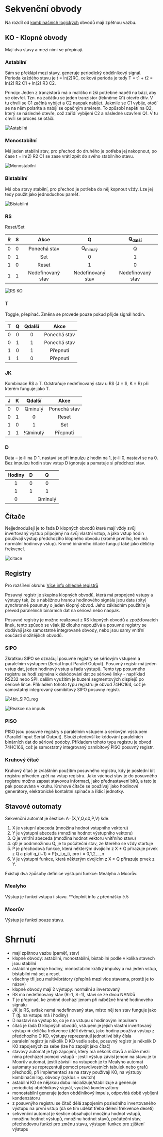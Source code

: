 # Sekvenční obvody

Na rozdíl od [kombinačních logických](https://github.com/HoundMarty/SZZ_2020/blob/master/Hardware%20a%20elektronika/1/Kombina%C4%8Dn%C3%AD%20logick%C3%A9%20obvody%20(jejich%20charakteristika%2C%20mo%C5%BEnosti%20realizace%20pomoc%C3%AD%20logick%C3%BDch%20hradel%2C%20multiplexor%C5%AF%20a%20dekod%C3%A9r%C5%AF).md)  obvodů mají zpětnou vazbu.

## KO - Klopné obvody
Mají dva stavy a mezi nimi se přepínají.

### Astabilní
Sám se překlápí mezi stavy, generuje periodický obdélníkový signál. Perioda každého stavu je t = ln(2)RC, celková perioda je tedy T = t1 + t2 = ln(2) R2 C1 + ln(2) R3 C2.

Princip: Jeden z tranzistorů má o maličko nižší potřebné napětí na bázi, aby se otevřel. Tzn. na začátku se jeden tranzistor (řekněme Q1) otevře dřív. V tu chvíli se C1 začíná vybíjet a C2 naopak nabíjet. Jakmile se C1 vybije, otočí se na něm polarita a nabíjí se opačným směrem. To způsobí napětí na Q2, který se následně otevře, což zařídí vybíjení C2 a následné uzavření Q1. V tu chvíli se proces se otáčí.

![Astabilní](https://github.com/HoundMarty/SZZ_2020/blob/master/Hardware%20a%20elektronika/2/astabilni.png "Astabilní KO")

### Monostabilní
Má jeden stabilní stav, pro přechod do druhého je potřeba jej nakopnout, po čase t = ln(2) R2 C1 se zase vrátí zpět do svého stabilního stavu.

![Monostabilní](https://github.com/HoundMarty/SZZ_2020/blob/master/Hardware%20a%20elektronika/2/monostabilni.png "Monostabilní KO")

### Bistabilní

Má oba stavy stabilní, pro přechod je potřeba do něj kopnout vždy. Lze jej tedy použít jako jednoduchou paměť.

![Bistabilní](https://github.com/HoundMarty/SZZ_2020/blob/master/Hardware%20a%20elektronika/2/bistabilni.png "Bistabilní KO")

### RS
Reset/Set

| R |	S |	Akce             | Q                   | Q<sub>další</sub> |
|:-:|:-:|:----------------:|:-------------------:|:-----------------:|
| 0	| 0	| Ponechá stav     | Q<sub>minulý</sub>  | Q                 |
| 0	| 1	| Set	             | 0	                 | 1                 |
| 1	| 0	| Reset	           | 1	                 | 0                 |
| 1	| 1	| Nedefinovaný stav| Nedefinovaný stav   | Nedefinovaný stav |

![RS KO](https://github.com/HoundMarty/SZZ_2020/blob/master/Hardware%20a%20elektronika/2/rs_ko.gif "RS KO")

### T
Toggle, přepínač. Změna se provede pouze pokud přijde signál hodin.

| T | Q | Qdalší |     Akce     |
|:-:|:-:|:------:|:------------:|
| 0 | 0 |    0   | Ponechá stav |
| 0 | 1 |    1   | Ponechá stav |
| 1 | 0 |    1   |   Přepnutí   |
| 1 | 1 |    0   |   Přepnutí   |

### JK
Kombinace RS a T. Odstraňuje nedefinovaný stav u RS (J = S, K = R) při kterém funguje jako T.

| J | K |  Qdalší  |     Akce     |
|:-:|:-:|:--------:|:------------:|
| 0 | 0 |  Qminulý | Ponechá stav |
| 0 | 1 |     0    |     Reset    |
| 1 | 0 |     1    |      Set     |
| 1 | 1 | !Qminulý |   Přepnutí   |

### D
Data – je-li na D 1, nastaví se při impulzu z hodin na 1, je-li 0, nastaví se na 0. Bez impulzu hodin stav vstup D ignoruje a pamatuje si předchozí stav.

| Hodiny | D |    Q    |
|:------:|:-:|:-------:|
|    1   | 0 |    0    |
|    1   | 1 |    1    |
|    0   |   | Qminulý |

## Čítače
Nejjednodušeji je to řada D klopných obvodů které mají vždy svůj invertovaný výstup připojený na svůj vlastní vstup, a jako vstup hodin používají výstup předchozího klopného obvodu (kromě prvního, ten má normální hodinový vstup). Kromě binárního čítače fungují také jako děličky frekvencí.

![citace](https://github.com/HoundMarty/SZZ_2020/blob/master/Hardware%20a%20elektronika/2/citace.jpg "Čítač pomocí D KO")

## Registry
Pro rozšíření okruhu [Více info ohledně registrů](https://learnabout-electronics.org/Digital/dig57.php)

Posuvný registr je skupina klopných obvodů, která má propojené vstupy a výstupy tak, že s náběžnou hranou hodinového signálu jsou data (bity) synchronně posunuty o jeden klopný obvod. Jeho základním použitím je převod paralelních binárních dat na sériová nebo naopak.

Posuvné registry je možno realizovat z RS klopných obvodů a zpožďovacích linek, tento způsob se však již dlouho nepoužívá a posuvné registry se dodávají jako samostatné integrované obvody, nebo jsou samy vnitřní součástí složitějších obvodů.

### SIPO
Zkratkou SIPO se označují posuvné registry se sériovým vstupem a paralelním výstupem (Serial Input Paralel Output). Posuvný registr má jeden vstup dat, jeden hodinový vstup a řadu výstupů. Tento typ posuvného registru se hodí zejména k dekódování dat ze sériové linky - například RS232 nebo SPI. dalším využitím je buzení segmentových displejů po seriové lince. Příkladem tohoto typu registru je obvod 74HC164, což je samostatný integrovaný osmibitový SIPO posuvný registr.

![4bit_SIPO_reg](https://github.com/HoundMarty/SZZ_2020/blob/master/Hardware%20a%20elektronika/2/4bit_posuvny_registr_SIPO.png "4bit SIPO registr")

![Reakce na impuls](https://github.com/HoundMarty/SZZ_2020/blob/master/Hardware%20a%20elektronika/2/posuvny_registr_cas_diagram.png "Posuvný registr - časový diagram")
### PISO
PISO jsou posuvné registry s paralelním vstupem a seriovým výstupem (Parallel Input Serial Output). Slouží předevší ke kódování paralelních binárních dat do sériové podoby. Příkladem tohoto typu registru je obvod 74HC166, což je samostatný integrovaný osmibitový PISO posuvný registr.

### Kruhový čítač
Kruhový čítač je zvláštním použitím posuvného registru, kdy je poslední bit registru přiveden zpět na vstup registru. Jako výchozí stav je do posuvného registru možno zapsat stavovou informaci, jako přednastavení bitů, a tato je pak posouvána v kruhu. Kruhové čítače se používají jako hodinové generátory, elektronické kontaktní spínače a řídicí jednotky.

## Stavové outomaty
Sekvenční automat je šestice: A=(X,Y,Q,q0,P,V) kde:

1. X je vstupní abeceda (množina hodnot vstupního vektoru)
2. Y je výstupní abeceda (množina hodnot výstupního vektoru)
3. Q je vnitřní abeceda (množina hodnot vektoru vnitřního stavu)
4. q0 je podmnožinou Q, je to počáteční stav, ze kterého se vždy startuje
5. P je přechodová funkce, která některým dvojicím z <m>X * Q</m> přirazuje prvek z Q a platí <m>q_(i+1) = P(x_i,q_i)</m>, pro i = 0,1,2,…,n
5. V je výstupní funkce, která některým dvojicím z <m>X * Q</m> přirazuje prvek z Y.

Existují dva způsoby definice výstupní funkce: Mealyho a Moorův.

### Mealyho
Výstup je funkcí vstupu i stavu.
**doplnit info z přednášky č.5

### Moorův
Výstup je funkcí pouze stavu.

# Shrnutí
* mají zpětnou vazbu (paměť, stav)
* klopné obvody: astabilní, monostabilní, bistabilní podle v kolika stavech jsou stabilní
* astabilní generuje hodiny, monostabilní krátký impulsy a má jeden vstup, bistabilní má set a reset
* všechny tři jsou multivibrátory (přepíná mezi více stavama, prostě je to název)
* klopné obvody mají 2 výstupy: normální a invertovaný
* RS má nedefinovaný stav (R=1, S=1), staví se ze dvou NANDů
* T je přepínač, ke změně dochází jenom při náběžné hraně hodinového signálu
* JK je RS, avšak nemá nedefinovaný stav, místo něj ten stav funguje jako T (tj. na vstupu má i hodiny)
* D nastaví na výstup to, co je na vstupu s hodinovým impulsem
* čítač je řada D klopných obvodů, vstupem je jejich vlastní invertovaný výstup ⇒ delička frekvence (dělí dvěma), jako hodiny používá výstup z předchozího D KO, výstupy reprezentují jednotlivé bity čísla
* paralelní registr je několik D KO vedle sebe, posuvný registr je několik D KO zapojených za sebe (lze ho zapojit jako čítač)
* stavový automat je typ zapojení, který má několik stavů a může mezi nima přecházet pomocí vstupů - jestli výstup závisí jenom na stavu je to Moorův automat, jestli závisí i na vstupech je to Mealyho automat
* automaty se reprezentují pomocí pravdivostních tabulek nebo grafů přechodů, při implementaci se na stavy používají KO, na výstupy kombinační log. obvody (cyklus + switch)
* astabilní KO se nějakou dobu inicializuje/stabilizuje a generuje periodický obdélníkový signál, využívá kondenzátory
* monostabilní generuje jeden obdélníkový impuls, odpovídá době vybíjení kondenzátoru
* z posuvnýho registru se čítač dělá zapojením posledního invertovaného výstupu na první vstup (dá se tím udělat třeba dělení frekvence deseti)
* sekvenční automat je šestice obsahující množinu hodnot vstupů, množinu hodnot výstupů, množinu hodnot stavů, počáteční stav, přechodovou funkci pro změnu stavu, výstupní funkce pro zjištení výstupu

